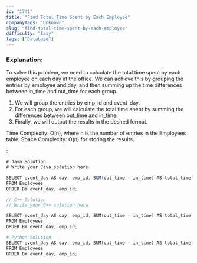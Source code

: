 ```yaml
---
id: "1741"
title: "Find Total Time Spent by Each Employee"
companyTags: "Unknown"
slug: "find-total-time-spent-by-each-employee"
difficulty: "Easy"
tags: ["Database"]
---
```


### Explanation:

To solve this problem, we need to calculate the total time spent by each employee on each day at the office. We can achieve this by grouping the entries by employee and day, and then summing up the time differences between in_time and out_time for each group.

1. We will group the entries by emp_id and event_day.
2. For each group, we will calculate the total time spent by summing the differences between out_time and in_time.
3. Finally, we will output the results in the desired format.

Time Complexity: O(n), where n is the number of entries in the Employees table.
Space Complexity: O(n) for storing the results.

:

```java
# Java Solution
# Write your Java solution here

SELECT event_day AS day, emp_id, SUM(out_time - in_time) AS total_time
FROM Employees
ORDER BY event_day, emp_id;
```

```cpp
// C++ Solution
// Write your C++ solution here

SELECT event_day AS day, emp_id, SUM(out_time - in_time) AS total_time
FROM Employees
ORDER BY event_day, emp_id;
```

```python
# Python Solution
SELECT event_day AS day, emp_id, SUM(out_time - in_time) AS total_time
FROM Employees
ORDER BY event_day, emp_id;
```